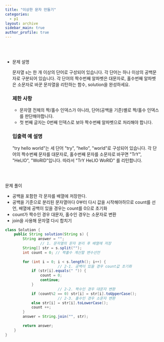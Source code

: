 ```yaml
---
title: "이상한 문자 만들기"
categories:
  - p1
layout: archive
sidebar_main: true
author_profile: true
---
```


<br>

<br>

- 문제 설명

  문자열 s는 한 개 이상의 단어로 구성되어 있습니다. 각 단어는 하나 이상의 공백문자로 구분되어 있습니다. 각 단어의 짝수번째 알파벳은 대문자로, 홀수번째 알파벳은 소문자로 바꾼 문자열을 리턴하는 함수, solution을 완성하세요.

  ### 제한 사항

  - 문자열 전체의 짝/홀수 인덱스가 아니라, 단어(공백을 기준)별로 짝/홀수 인덱스를 판단해야합니다.
  - 첫 번째 글자는 0번째 인덱스로 보아 짝수번째 알파벳으로 처리해야 합니다.

  ### 입출력 예 설명

  "try hello world"는 세 단어 "try", "hello", "world"로 구성되어 있습니다. 각 단어의 짝수번째 문자를 대문자로, 홀수번째 문자를 소문자로 바꾸면 "TrY", "HeLlO", "WoRlD"입니다. 따라서 "TrY HeLlO WoRlD" 를 리턴합니다.
  
  <br>
  
  <br>
  
  

문제 풀이

- 공백을 포함한 각 문자를 배열에 저장한다.
- 공백을 기준으로 분리된 문자열마다 0부터 다시 값을 시작해야하므로 count를 선언, 배열에 공백이 있을 경우는 count를 0으로 초기화
- count가 짝수인 경우 대문자, 홀수인 경우는 소문자로 변환
- join을 사용해 문자열 다시 합치기

```java
class Solution {
    public String solution(String s) {
        String answer = "";
				// 1. 문자열의 문자 분리 후 배열에 저장
        String[] str = s.split("");
        int count = 0; // 짝홀수 계산할 변수선언
        
        for (int i = 0; i < s.length(); i++) {
						// 2-1. 공백이 있을 경우 count값 초기화
            if (str[i].equals(" ")) {
                count = 0;
                continue;
            }
						// 2-2. 짝수인 경우 대문자 변환  
            if (count%2 == 0) str[i] = str[i].toUpperCase();
						// 2-3. 홀수인 경우 소문자 변환
            else str[i] = str[i].toLowerCase();
            count ++;
        }
        answer = String.join("", str);
        
        return answer;
    }
}
```